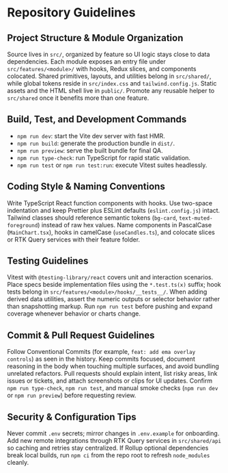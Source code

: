 # Repository Guidelines

## Project Structure & Module Organization

Source lives in `src/`, organized by feature so UI logic stays close to data dependencies. Each module exposes an entry file under `src/features/<module>/` with hooks, Redux slices, and components colocated. Shared primitives, layouts, and utilities belong in `src/shared/`, while global tokens reside in `src/index.css` and `tailwind.config.js`. Static assets and the HTML shell live in `public/`. Promote any reusable helper to `src/shared` once it benefits more than one feature.

## Build, Test, and Development Commands

- `npm run dev`: start the Vite dev server with fast HMR.
- `npm run build`: generate the production bundle in `dist/`.
- `npm run preview`: serve the built bundle for final QA.
- `npm run type-check`: run TypeScript for rapid static validation.
- `npm run test` or `npm run test:run`: execute Vitest suites headlessly.

## Coding Style & Naming Conventions

Write TypeScript React function components with hooks. Use two-space indentation and keep Prettier plus ESLint defaults (`eslint.config.js`) intact. Tailwind classes should reference semantic tokens (`bg-card`, `text-muted-foreground`) instead of raw hex values. Name components in PascalCase (`MainChart.tsx`), hooks in camelCase (`useCandles.ts`), and colocate slices or RTK Query services with their feature folder.

## Testing Guidelines

Vitest with `@testing-library/react` covers unit and interaction scenarios. Place specs beside implementation files using the `*.test.ts(x)` suffix; hook tests belong in `src/features/<module>/hooks/__tests__/`. When adding derived data utilities, assert the numeric outputs or selector behavior rather than snapshotting markup. Run `npm run test` before pushing and expand coverage whenever behavior or charts change.

## Commit & Pull Request Guidelines

Follow Conventional Commits (for example, `feat: add ema overlay controls`) as seen in the history. Keep commits focused, document reasoning in the body when touching multiple surfaces, and avoid bundling unrelated refactors. Pull requests should explain intent, list risky areas, link issues or tickets, and attach screenshots or clips for UI updates. Confirm `npm run type-check`, `npm run test`, and manual smoke checks (`npm run dev` or `npm run preview`) before requesting review.

## Security & Configuration Tips

Never commit `.env` secrets; mirror changes in `.env.example` for onboarding. Add new remote integrations through RTK Query services in `src/shared/api` so caching and retries stay centralized. If Rollup optional dependencies break local builds, run `npm ci` from the repo root to refresh `node_modules` cleanly.

